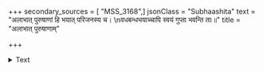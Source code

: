 +++
secondary_sources = [ "MSS_3168",]
jsonClass = "Subhaashita"
text = "अलाभात् पुरुषाणां हि भयात् परिजनस्य च।  \nवधबन्धभयाच्चापि स्वयं गुप्ता भवन्ति ताः॥"
title = "अलाभात् पुरुषाणाम्"

+++

<details><summary>Text</summary>

अलाभात् पुरुषाणां हि भयात् परिजनस्य च।  
वधबन्धभयाच्चापि स्वयं गुप्ता भवन्ति ताः॥
</details>
